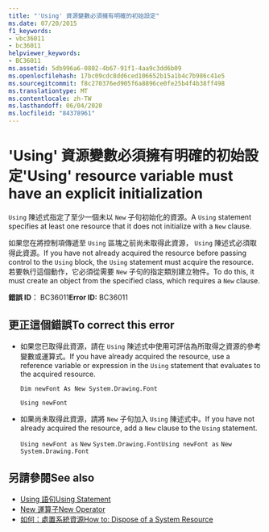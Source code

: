 ```yaml
---
title: "'Using' 資源變數必須擁有明確的初始設定"
ms.date: 07/20/2015
f1_keywords:
- vbc36011
- bc36011
helpviewer_keywords:
- BC36011
ms.assetid: 5db996a6-0802-4b67-91f1-4aa9c3dd6b09
ms.openlocfilehash: 17bc09cdc8dd6ced106652b15a1b4c7b986c41e5
ms.sourcegitcommit: f8c270376ed905f6a8896ce0fe25b4f4b38ff498
ms.translationtype: MT
ms.contentlocale: zh-TW
ms.lasthandoff: 06/04/2020
ms.locfileid: "84378961"
---
```

# <a name="using-resource-variable-must-have-an-explicit-initialization"></a><span data-ttu-id="9a308-102">'Using' 資源變數必須擁有明確的初始設定</span><span class="sxs-lookup"><span data-stu-id="9a308-102">'Using' resource variable must have an explicit initialization</span></span>
<span data-ttu-id="9a308-103">`Using` 陳述式指定了至少一個未以 `New` 子句初始化的資源。</span><span class="sxs-lookup"><span data-stu-id="9a308-103">A `Using` statement specifies at least one resource that it does not initialize with a `New` clause.</span></span>  
  
 <span data-ttu-id="9a308-104">如果您在將控制項傳遞至 `Using` 區塊之前尚未取得此資源， `Using` 陳述式必須取得此資源。</span><span class="sxs-lookup"><span data-stu-id="9a308-104">If you have not already acquired the resource before passing control to the `Using` block, the `Using` statement must acquire the resource.</span></span> <span data-ttu-id="9a308-105">若要執行這個動作，它必須從需要 `New` 子句的指定類別建立物件。</span><span class="sxs-lookup"><span data-stu-id="9a308-105">To do this, it must create an object from the specified class, which requires a `New` clause.</span></span>  
  
 <span data-ttu-id="9a308-106">**錯誤 ID︰** BC36011</span><span class="sxs-lookup"><span data-stu-id="9a308-106">**Error ID:** BC36011</span></span>  
  
## <a name="to-correct-this-error"></a><span data-ttu-id="9a308-107">更正這個錯誤</span><span class="sxs-lookup"><span data-stu-id="9a308-107">To correct this error</span></span>  
  
- <span data-ttu-id="9a308-108">如果您已取得此資源，請在 `Using` 陳述式中使用可評估為所取得之資源的參考變數或運算式。</span><span class="sxs-lookup"><span data-stu-id="9a308-108">If you have already acquired the resource, use a reference variable or expression in the `Using` statement that evaluates to the acquired resource.</span></span>  
  
     `Dim newFont As New System.Drawing.Font`  
  
     `Using newFont`  
  
- <span data-ttu-id="9a308-109">如果尚未取得此資源，請將 `New` 子句加入 `Using` 陳述式中。</span><span class="sxs-lookup"><span data-stu-id="9a308-109">If you have not already acquired the resource, add a `New` clause to the `Using` statement.</span></span>  
  
     <span data-ttu-id="9a308-110">`Using newFont as`   `New`   `System.Drawing.Font`</span><span class="sxs-lookup"><span data-stu-id="9a308-110">`Using newFont as`   `New`   `System.Drawing.Font`</span></span>  
  
## <a name="see-also"></a><span data-ttu-id="9a308-111">另請參閱</span><span class="sxs-lookup"><span data-stu-id="9a308-111">See also</span></span>

- [<span data-ttu-id="9a308-112">Using 語句</span><span class="sxs-lookup"><span data-stu-id="9a308-112">Using Statement</span></span>](../language-reference/statements/using-statement.md)
- [<span data-ttu-id="9a308-113">New 運算子</span><span class="sxs-lookup"><span data-stu-id="9a308-113">New Operator</span></span>](../language-reference/operators/new-operator.md)
- [<span data-ttu-id="9a308-114">如何：處置系統資源</span><span class="sxs-lookup"><span data-stu-id="9a308-114">How to: Dispose of a System Resource</span></span>](../programming-guide/language-features/control-flow/how-to-dispose-of-a-system-resource.md)
